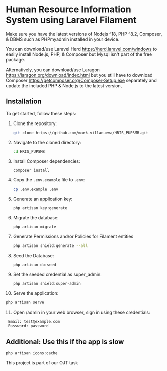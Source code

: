 
# Human Resource Information System using Laravel Filament

Make sure you have the latest versions of Nodejs ^18, PHP ^8.2, Composer, & DBMS such as PHPmyadmin installed in your device.

You can download/use Laravel Herd https://herd.laravel.com/windows to easily install Node.js, PHP, & Composer but Mysql isn't part of the free package.

Alternatively, you can download/use Laragon https://laragon.org/download/index.html but you still have to download Composer https://getcomposer.org/Composer-Setup.exe separately and update the included PHP & Node.js to the latest version, 

## Installation

To get started, follow these steps:

1. Clone the repository:
   ```bash
   git clone https://github.com/mark-villanueva/HRIS_PUPSMB.git
   ```

2. Navigate to the cloned directory:
   ```bash
   cd HRIS_PUPSMB
   ```

3. Install Composer dependencies:
   ```bash
   composer install
   ```

4. Copy the `.env.example` file to `.env`:
   ```bash
   cp .env.example .env
   ```

5. Generate an application key:
   ```bash
   php artisan key:generate
   ```

6. Migrate the database:
   ```bash
   php artisan migrate
   ```

7. Generate Permissions and/or Policies for Filament entities
   ```bash
   php artisan shield:generate --all
   ```

8. Seed the Database:
   ```bash
   php artisan db:seed
   ```
   
9. Set the seeded credential as super_admin:
   ```bash
   php artisan shield:super-admin
   ```

10. Serve the application:
   ```bash
   php artisan serve
   ```
   
11. Open /admin in your web browser, sign in using these credentials:
   ```bash
    Email: test@example.com
    Password: password
   ```

## Additional: Use this if the app is slow 
  ```bash
php artisan icons:cache
  ```


This project is part of our OJT task 

